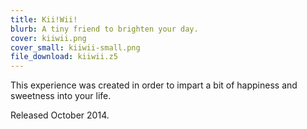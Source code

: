 ```yaml
---
title: Kii!Wii!
blurb: A tiny friend to brighten your day.
cover: kiiwii.png
cover_small: kiiwii-small.png
file_download: kiiwii.z5
---
```

<p>This experience was created in order to impart a bit of happiness and sweetness into your life.</p>
<p>Released October 2014.</p>
